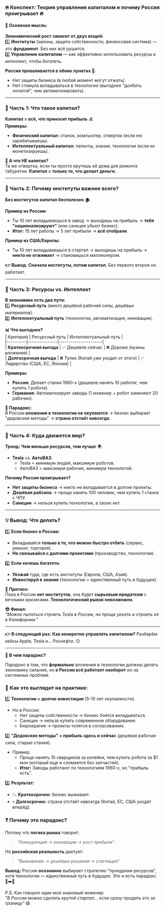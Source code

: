 ### 🔥 **Конспект: Теория управления капиталом и почему Россия проигрывает** 🔥  

#### **🎯 Основная мысль:**  
**Экономический рост зависит от двух вещей:**  
1️⃣  **Институты** (законы, защита собственности, финансовая система) — это **фундамент**. Без них всё рушится.  
2️⃣  **Управление капиталом** — как эффективно использовать ресурсы и интеллект, чтобы богатеть.  

**Россия проваливается в обоих пунктах** 🚨:  
- Нет защиты бизнеса (в любой момент могут отжать).  
- Нет стимула вкладываться в технологии (выгоднее "долбить лопатой", чем автоматизировать).  

---  

### **📌 Часть 1: Что такое капитал?**  
**Капитал = всё, что приносит прибыль** 💰.  
**Примеры:**  
- **Физический капитал:** станок, компьютер, отвертка (если ею зарабатываешь).  
- **Интеллектуальный капитал:** патенты, знания, технологии (если их монетизируешь).  

**🤔 А что НЕ капитал?**  
Та же отвертка, если ты просто крутишь её дома для ремонта табуретки. **Капитал = только то, что делает деньги.**  

---  

### **📌 Часть 2: Почему институты важнее всего?**  
**Без институтов капитал бесполезен** 🏚️.  

**Пример из России:**  
- Ты 10 лет вкладываешься в завод → выходишь на прибыль → **тебя "национализируют"** (или санкции убьют бизнес).  
- **Итог:** 15 лет работы → 5 лет прибыли → **всё отобрали**.  

**Пример из США/Европы:**  
- Ты 10 лет вкладываешься в стартап → выходишь на прибыль → **никто не отжимает** → становишься миллионером.  

**👉 Вывод:** **Сначала институты, потом капитал.** Без первого второе не работает.  

---  

### **📌 Часть 3: Ресурсы vs. Интеллект**  
**В экономике есть два пути:**  
1️⃣ **Ресурсный путь** (много дешёвой рабочей силы, дешёвых материалов).  
2️⃣ **Интеллектуальный путь** (технологии, автоматизация, инновации).  

**📊 Что выгоднее?**  
| Критерий | Ресурсный путь | Интеллектуальный путь |  
|----------|---------------|----------------------|  
| **Краткосрочная выгода** | ✅ Дешевле сейчас | ❌ Дороже (нужны вложения) |  
| **Долгосрочная выгода** | ❌ Тупик (Китай уже уходит от этого) | ✅ Лидерство (США, ЕС, Япония) |  

**Примеры:**  
- **Россия:** Делает станки 1960-х (дешевле нанять 10 работяг, чем купить 1 робота).  
- **Германия:** Автоматизирует заводы (1 инженер + робот заменяют 20 рабочих).  

**🤯 Парадокс:**  
В России **вложения в технологии не окупаются** → бизнес выбирает "дедовские методы" → **страна отстаёт навсегда**.  

---  

### **📌 Часть 4: Куда движется мир?**  
**Тренд:** **Чем меньше ресурсов, тем лучше** 🌍.  
- **Tesla** vs. **АвтоВАЗ**:  
  - Tesla = минимум людей, максимум роботов.  
  - АвтоВАЗ = максимум рабочих, минимум технологий.  

**Почему Россия проигрывает?**  
- **Нет защиты бизнеса** → никто не вкладывается в долгие проекты.  
- **Дешёвая рабсила** → проще нанять 100 человек, чем купить 1 станок с ЧПУ.  
- **Санкции** → нельзя купить технологии, а своих нет.  

---  

### **💡 Вывод: Что делать?**  
1️⃣ **Если бизнес в России:**  
   - Вкладывайся **только в то, что можно быстро отбить** (сервис, ремонт, торговля).  
   - **Не связывайся с долгими проектами** (производство, технологии).  

2️⃣ **Если хочешь богатеть:**  
   - **Уезжай** туда, где есть институты (Европа, США, Азия).  
   - **Инвестируй в знания** (технологии = единственный путь в будущее).  

**🔮 Прогноз:**  
Пока в России **нет институтов**, она будет **сырьевым придатком** с вечными кризисами. **Технологический рывок невозможен.**  

**😎 Финал:**  
*"Можно пытаться строить Tesla в России, но проще уехать и строить её в Калифорнии."*  

---  

**👉 В следующий раз:** **Как конкретно управлять капиталом?** Разберём кейсы Apple, Tesla и… Роснефти. 😏

---
🤔 **В чем парадокс?**  

Парадокс в том, что **формально** вложения в технологии должны делать экономику сильнее, но **в России всё работает наоборот** из-за системных проблем.  

### 🔄 **Как это выглядит на практике:**  
1️⃣ **Технологии = долгие инвестиции** (5-10 лет окупаемости).  
   - Но в России:  
     - Нет защиты собственности → бизнес боятся вкладываться.  
     - Санкции → нельзя купить современное оборудование.  
     - Бюрократия → проекты топятся в согласованиях.  

2️⃣ **"Дедовские методы" = прибыль здесь и сейчас** (дешевая рабочая сила, старые станки).  
   - Пример:  
     - Проще нанять 10 сварщиков за копейки, чем купить робота за $1 млн (который еще и сломается без запчастей).  
     - **Итог:** Заводы работают по технологиям 1960-х, но "прибыль есть".  

3️⃣ **Результат:**  
   - 📉 **Краткосрочно:** бизнес выживает.  
   - 💀 **Долгосрочно:** страна отстаёт навсегда (Китай, ЕС, США уходят вперёд).  

### ❓ **Почему это парадокс?**  
Потому что **логика рынка** говорит:  
> *"Конкуренция → инновации → рост прибыли"*.  

Но **российская реальность** диктует:  
> *"Выживание → дешёвые решения → стагнация"*.  

**Вывод:** Россия **осознанно** выбирает стратегию "проедания ресурсов", хотя технологии — единственный путь в будущее. Это и есть парадокс. 🚀➡️🛑  

P.S. Как говорил один мой знакомый инженер:  
*"В России можно сделать крутой стартап… если сразу продать его за границу"* 😅.